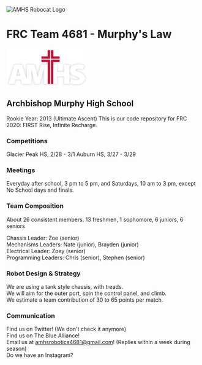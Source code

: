![AMHS Robocat Logo](https://lh3.googleusercontent.com/2_4DW8v-YfFLjZBuC3cO5jEoalWOSBz8ERgK-4shDQHpJ9XptatoZCr4_qgZDjHvyAC0gwA=s85)
# FRC Team 4681 - Murphy's Law
![AMHS Logo](https://github.com/garykac/amhs-robotics-4681/blob/gh-pages/img/amhs-logo-white-100.png?raw=true)
## Archbishop Murphy High School

Rookie Year: 2013 (Ultimate Ascent)
This is our code repository for FRC 2020: FIRST Rise, Infinite Recharge.

### Competitions
Glacier Peak HS, 2/28 - 3/1
Auburn HS, 3/27 - 3/29

### Meetings
Everyday after school, 3 pm to 5 pm, and Saturdays, 10 am to 3 pm, except No School days and finals.

### Team Composition
About 26 consistent members. 13 freshmen, 1 sophomore, 6 juniors, 6 seniors

Chassis Leader: Zoe (senior)  
Mechanisms Leaders: Nate (junior), Brayden (junior)  
Electrical Leader: Zoey (senior)  
Programming Leaders: Chris (senior), Stephen (senior)  

### Robot Design & Strategy
We are using a tank style chassis, with treads.  
We will aim for the outer port, spin the control panel, and climb.  
We estimate a team contribution of 30 to 65 points per match.

### Communication
Find us on Twitter! (We don't check it anymore)  
Find us on The Blue Alliance!  
Email us at amhsrobotics4681@gmail.com! (Replies within a week during season)  
Do we have an Instagram?  
